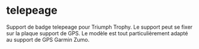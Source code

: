 # telepeage
Support de badge telepeage pour Triumph Trophy. Le support peut se fixer sur la plaque support de GPS. Le modèle est tout particulièrement adapté au support de GPS Garmin Zumo. 
